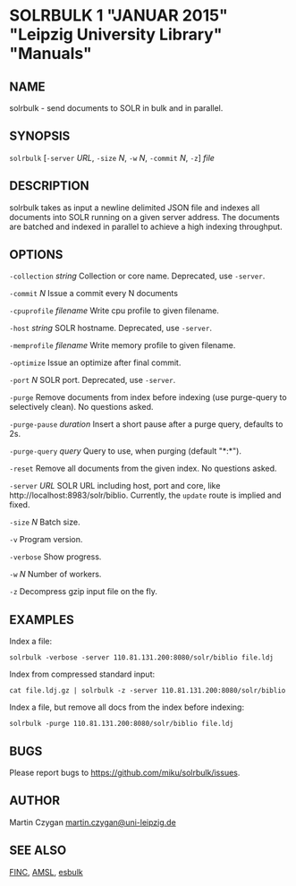 SOLRBULK 1 "JANUAR 2015" "Leipzig University Library" "Manuals"
=================================================================

NAME
----

solrbulk - send documents to SOLR in bulk and in parallel.

SYNOPSIS
--------

`solrbulk` [`-server` *URL*, `-size` *N*, `-w` *N*, `-commit` *N*, `-z`] *file*

DESCRIPTION
-----------

solrbulk takes as input a newline delimited JSON file and indexes all documents
into SOLR running on a given server address. The documents are batched and
indexed in parallel to achieve a high indexing throughput.

OPTIONS
-------

`-collection` *string*
  Collection or core name. Deprecated, use `-server`.

`-commit` *N*
  Issue a commit every N documents

`-cpuprofile` *filename*
  Write cpu profile to given filename.

`-host` *string*
  SOLR hostname. Deprecated, use `-server`.

`-memprofile` *filename*
  Write memory profile to given filename.

`-optimize`
  Issue an optimize after final commit.

`-port` *N*
  SOLR port. Deprecated, use `-server`.

`-purge`
  Remove documents from index before indexing (use purge-query to selectively clean). No questions asked.

`-purge-pause` *duration*
  Insert a short pause after a purge query, defaults to 2s.

`-purge-query` *query*
  Query to use, when purging (default "\*:\*").

`-reset`
  Remove all documents from the given index. No questions asked.

`-server` *URL*
  SOLR URL including host, port and core, like http://localhost:8983/solr/biblio. Currently, the `update` route is implied and fixed.

`-size` *N*
  Batch size.

`-v`
  Program version.

`-verbose`
  Show progress.

`-w` *N*
  Number of workers.

`-z`
  Decompress gzip input file on the fly.

EXAMPLES
--------

Index a file:

  `solrbulk -verbose -server 110.81.131.200:8080/solr/biblio file.ldj`

Index from compressed standard input:

  `cat file.ldj.gz | solrbulk -z -server 110.81.131.200:8080/solr/biblio`

Index a file, but remove all docs from the index before indexing:

  `solrbulk -purge 110.81.131.200:8080/solr/biblio file.ldj`

BUGS
----

Please report bugs to https://github.com/miku/solrbulk/issues.

AUTHOR
------

Martin Czygan <martin.czygan@uni-leipzig.de>

SEE ALSO
--------

[FINC](https://finc.info), [AMSL](http://amsl.technology/), [esbulk](https://github.com/miku/esbulk)
